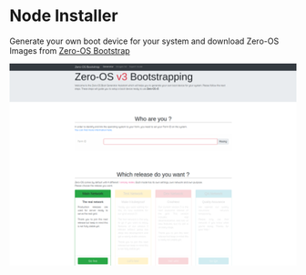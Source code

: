 # Node Installer

Generate your own boot device for your system and download Zero-OS Images from [Zero-OS Bootstrap](https://bootstrap.grid.tf/)

![](../img/0_Bootstrap.png)